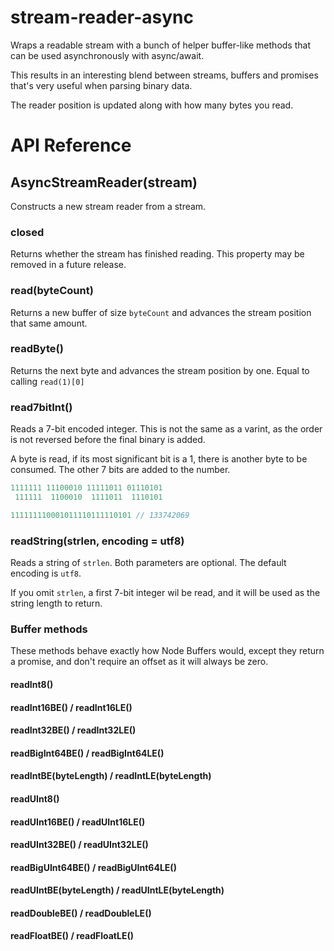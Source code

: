 # stream-reader-async
Wraps a readable stream with a bunch of helper buffer-like methods that can be used asynchronously with async/await.

This results in an interesting blend between streams, buffers and promises that's very useful when parsing binary data.

The reader position is updated along with how many bytes you read.

# API Reference
## AsyncStreamReader(stream)
Constructs a new stream reader from a stream.

### closed
Returns whether the stream has finished reading. This property may be removed in a future release.

### read(byteCount)
Returns a new buffer of size `byteCount` and advances the stream position that same amount.

### readByte()
Returns the next byte and advances the stream position by one. Equal to calling `read(1)[0]`

### read7bitInt()
Reads a 7-bit encoded integer. This is not the same as a varint, as the order is not reversed before the final binary is added.

A byte is read, if its most significant bit is a 1, there is another byte to be consumed. The other 7 bits are added to the number.

```js
1111111 11100010 11111011 01110101
 111111  1100010  1111011  1110101

111111110001011110111110101 // 133742069
```

### readString(strlen, encoding = utf8)
Reads a string of `strlen`. Both parameters are optional. The default encoding is `utf8`.

If you omit `strlen`, a first 7-bit integer wil be read, and it will be used as the string length to return.

### Buffer methods
These methods behave exactly how Node Buffers would, except they return a promise, and don't require an offset as it will always be zero.

#### readInt8()
#### readInt16BE() / readInt16LE()
#### readInt32BE() / readInt32LE()
#### readBigInt64BE() / readBigInt64LE()
#### readIntBE(byteLength) / readIntLE(byteLength)

#### readUInt8()
#### readUInt16BE() / readUInt16LE()
#### readUInt32BE() / readUInt32LE()
#### readBigUInt64BE() / readBigUInt64LE()
#### readUIntBE(byteLength) / readUIntLE(byteLength)

#### readDoubleBE() / readDoubleLE()
#### readFloatBE() / readFloatLE()
